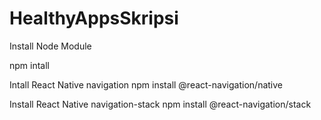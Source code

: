 # HealthyAppsSkripsi

Install Node Module

npm intall

Intall React Native navigation
npm install @react-navigation/native

Install React Native navigation-stack
npm install @react-navigation/stack
